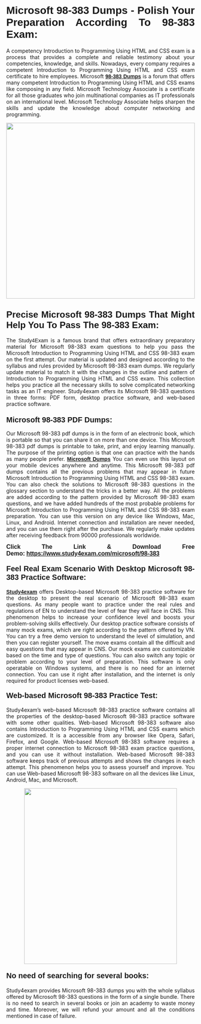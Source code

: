 <h1 style="text-align: justify;"><strong><span style="font-family:Lucida Sans Unicode,Lucida Grande,sans-serif;">Microsoft 98-383 Dumps - Polish Your Preparation According To 98-383 Exam:</span></strong></h1>

<p style="text-align: justify;">A competency Introduction to Programming Using HTML and CSS exam is a process that provides a complete and reliable testimony about your competencies, knowledge, and skills. Nowadays, every company requires a competent Introduction to Programming Using HTML and CSS exam certificate to hire employees. Microsoft <a href="https://www.study4exam.com/microsoft/98-383-valid-dumps"><span style="font-family:Verdana,Geneva,sans-serif;"><strong>98-383 Dumps</strong></span></a> is a forum that offers many competent Introduction to Programming Using HTML and CSS exams like composing in any field. Microsoft Technology Associate is a certificate for all those graduates who join multinational companies as IT professionals on an international level. Microsoft Technology Associate helps sharpen the skills and update the knowledge about computer networking and programming.</p>

<p style="text-align: justify;"><a href="https://www.study4exam.com/microsoft/98-383"><img alt="" src="https://www.thequestionanswers.com/wp-content/uploads/2022/06/S4E-Cert-Exams-Questions-Banner.webp" style="width: 100%; height: 470px;" /></a></p>

<h2 style="text-align: justify;"><span style="font-family:Lucida Sans Unicode,Lucida Grande,sans-serif;"><strong><span style="font-size:24px;">Precise Microsoft 98-383 Dumps That Might Help You To Pass The 98-383 Exam:</span></strong></span></h2>

<p style="text-align: justify;">The <span style="font-family:Lucida Sans Unicode,Lucida Grande,sans-serif;">Study4Exam</span> is a famous brand that offers extraordinary preparatory material for Microsoft 98-383 exam questions to help you pass the Microsoft Introduction to Programming Using HTML and CSS 98-383 exam on the first attempt. Our material is updated and designed according to the syllabus and rules provided by Microsoft 98-383 exam dumps. We regularly update material to match it with the changes in the outline and pattern of Introduction to Programming Using HTML and CSS exam. This collection helps you practice all the necessary skills to solve complicated networking tasks as an IT engineer. Study4exam offers its Microsoft 98-383 questions in three forms: PDF form, desktop practice software, and web-based practice software. </p>

<h3 style="text-align: justify;"><strong><span style="font-size:20px;"><span style="font-family:Lucida Sans Unicode,Lucida Grande,sans-serif;">Microsoft 98-383 PDF Dumps:</span></span></strong></h3>

<p style="text-align: justify;">Our Microsoft 98-383 pdf dumps is in the form of an electronic book, which is portable so that you can share it on more than one device. This Microsoft 98-383 pdf dumps is printable to take, print, and enjoy learning manually. The purpose of the printing option is that one can practice with the hands as many people prefer. <a href="https://www.study4exam.com/microsoft-exams"><span style="font-family:Lucida Sans Unicode,Lucida Grande,sans-serif;"><strong>Microsoft Dumps</strong></span></a> You can even use this layout on your mobile devices anywhere and anytime. This Microsoft 98-383 pdf dumps contains all the previous problems that may appear in future Microsoft Introduction to Programming Using HTML and CSS 98-383 exam. You can also check the solutions to Microsoft 98-383 questions in the glossary section to understand the tricks in a better way. All the problems are added according to the pattern provided by Microsoft 98-383 exam questions, and we have added hundreds of the most probable problems for Microsoft Introduction to Programming Using HTML and CSS 98-383 exam preparation. You can use this version on any device like Windows, Mac, Linux, and Android. Internet connection and installation are never needed, and you can use them right after the purchase. We regularly make updates after receiving feedback from 90000 professionals worldwide.</p>

<p style="text-align: justify;"><span style="font-family:Lucida Sans Unicode,Lucida Grande,sans-serif;"><strong><span style="font-size:16px;">Click The Link & Download Free Demo:</span></strong></span> <strong><span style="font-family:Lucida Sans Unicode,Lucida Grande,sans-serif;"><span style="font-size:16px;"><a href="https://www.study4exam.com/microsoft/98-383">https://www.study4exam.com/microsoft/98-383</a></span></span></strong></p>

<h4 style="text-align: justify;"><strong><span style="font-family:Lucida Sans Unicode,Lucida Grande,sans-serif;"><span style="font-size:20px;">Feel Real Exam Scenario With Desktop Microsoft 98-383 Practice Software:</span></span></strong></h4>

<p style="text-align: justify;"><a href="https://www.study4exam.com/"><span style="font-family:Verdana,Geneva,sans-serif;"><strong>Study4exam</strong></span></a> offers Desktop-based Microsoft 98-383 practice software for the desktop to present the real scenario of Microsoft 98-383 exam questions. As many people want to practice under the real rules and regulations of EN to understand the level of fear they will face in CNS. This phenomenon helps to increase your confidence level and boosts your problem-solving skills effectively. Our desktop practice software consists of many mock exams, which are right according to the pattern offered by VN. You can try a free demo version to understand the level of simulation, and then you can register yourself. The move exams contain all the difficult and easy questions that may appear in CNS. Our mock exams are customizable based on the time and type of questions. You can also switch any topic or problem according to your level of preparation. This software is only operatable on Windows systems, and there is no need for an internet connection. You can use it right after installation, and the internet is only required for product licenses web-based. </p>

<h4 style="text-align: justify;"><span style="font-family:Lucida Sans Unicode,Lucida Grande,sans-serif;"><strong><span style="font-size:20px;">Web-based Microsoft 98-383 Practice Test:</span></strong></span></h4>

<p style="text-align: justify;">Study4exam’s web-based Microsoft 98-383 practice software contains all the properties of the desktop-based Microsoft 98-383 practice software with some other qualities. Web-based Microsoft 98-383 software also contains Introduction to Programming Using HTML and CSS exams which are customized. It is a accessible from any browser like Opera, Safari, Firefox, and Google. Web-based Microsoft 98-383 software requires a proper internet connection to Microsoft 98-383 exam practice questions, and you can use it without installation. Web-based Microsoft 98-383 software keeps track of previous attempts and shows the changes in each attempt. This phenomenon helps you to assess yourself and improve. You can use Web-based Microsoft 98-383 software on all the devices like Linux, Android, Mac, and Microsoft.</p>

<p style="text-align: center;"><a href="https://www.study4exam.com/microsoft/98-383"><img alt="" src="https://www.thequestionanswers.com/wp-content/uploads/2022/06/S4E-Cert-Exams-Questions-Discount-Banner.webp" style="width: 90%; height: 470px;" /></a></p>

<h4 style="text-align: justify;"><span style="font-family:Lucida Sans Unicode,Lucida Grande,sans-serif;"><strong><span style="font-size:20px;">No need of searching for several books:</span></strong></span></h4>

<p style="text-align: justify;">Study4exam provides Microsoft 98-383 dumps you with the whole syllabus offered by Microsoft 98-383 questions in the form of a single bundle. There is no need to search in several books or join an academy to waste money and time. Moreover, we will refund your amount and all the conditions mentioned in case of failure.</p>
